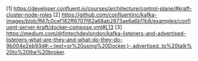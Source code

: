 [1] https://developer.confluent.io/courses/architecture/control-plane/#kraft-cluster-node-roles
[2] https://github.com/confluentinc/kafka-images/blob/ff47c0cef182ff6707f82a68ab2873ae6a6b11b8/examples/confluent-server-kraft/docker-compose.yml#L13
[3] https://medium.com/@fintechdevlondon/kafka-listeners-and-advertised-listeners-what-are-they-and-what-do-they-do-9b004e2eb93d#:~:text=or%20using%20Docker.)-,advertised.,to%20talk%20to%20the%20broker.



